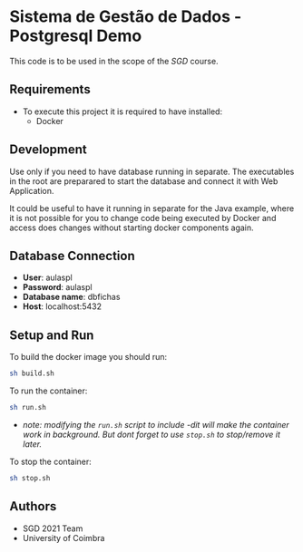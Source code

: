 # Sistema de Gestão de Dados - Postgresql Demo

This code is to be used in the scope of the _SGD_ course.


## Requirements

- To execute this project it is required to have installed:
  - Docker

## Development

Use only if you need to have database running in separate. 
The executables in the root are preparared to start the database and connect it with Web Application.

It could be useful to have it running in separate for the Java example, where it is not possible for you to change code being executed by Docker and access does changes without starting docker components again.

## Database Connection

- **User**: aulaspl
- **Password**: aulaspl
- **Database name**: dbfichas
- **Host**: localhost:5432

## Setup and Run

To build the docker image you should run:

```sh
sh build.sh
```

To run the container:

```sh
sh run.sh
```

- _note: modifying the `run.sh` script to include -dit will make the container work in background. But dont forget to use `stop.sh` to stop/remove it later._

To stop the container:

```sh
sh stop.sh
```


## Authors

* SGD 2021 Team
* University of Coimbra


